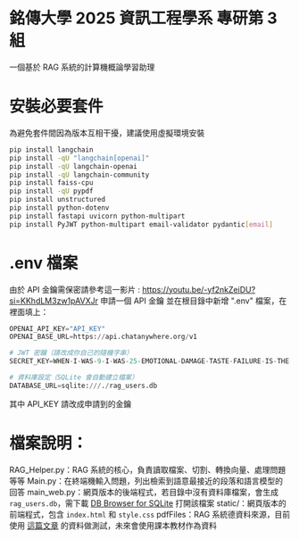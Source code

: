 # 銘傳大學 2025 資訊工程學系 專研第 3 組
一個基於 RAG 系統的計算機概論學習助理
# 安裝必要套件
為避免套件間因為版本互相干擾，建議使用虛擬環境安裝
```bash
pip install langchain
pip install -qU "langchain[openai]"
pip install -qU langchain-openai
pip install -qU langchain-community
pip install faiss-cpu
pip install -qU pypdf
pip install unstructured
pip install python-dotenv
pip install fastapi uvicorn python-multipart
pip install PyJWT python-multipart email-validator pydantic[email]
```
# .env 檔案
由於 API 金鑰需保密請參考這一影片 : https://youtu.be/-yf2nkZeiDU?si=KKhdLM3zw1pAVXJr 申請一個 API 金鑰
並在根目錄中新增 ".env" 檔案，在裡面填上： 
```python
OPENAI_API_KEY="API_KEY"
OPENAI_BASE_URL=https://api.chatanywhere.org/v1

# JWT 密鑰（請改成你自己的隨機字串）
SECRET_KEY=WHEN-I-WAS-9-I-WAS-25-EMOTIONAL-DAMAGE-TASTE-FAILURE-IS-THE-ORDER-A-RABBIT

# 資料庫設定（SQLite 會自動建立檔案）
DATABASE_URL=sqlite:///./rag_users.db
```
其中 API_KEY 請改成申請到的金鑰
# 檔案說明：
RAG_Helper.py：RAG 系統的核心，負責讀取檔案、切割、轉換向量、處理問題等等
Main.py：在終端機輸入問題，列出檢索到語意最接近的段落和語言模型的回答
main_web.py：網頁版本的後端程式，若目錄中沒有資料庫檔案，會生成 `rag_users.db`，需下載 [DB Browser for SQLite](https://sqlitebrowser.org/) 打開該檔案
static/：網頁版本的前端程式，包含 `index.html` 和 `style.css`
pdfFiles：RAG 系統德資料來源，目前使用 [這篇文章](https://hackmd.io/@110FJU-MIIA/Sy2xnSE8K) 的資料做測試，未來會使用課本教材作為資料
